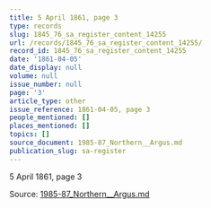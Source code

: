 ```yaml
---
title: 5 April 1861, page 3
type: records
slug: 1845_76_sa_register_content_14255
url: /records/1845_76_sa_register_content_14255/
record_id: 1845_76_sa_register_content_14255
date: '1861-04-05'
date_display: null
volume: null
issue_number: null
page: '3'
article_type: other
issue_reference: 1861-04-05, page 3
people_mentioned: []
places_mentioned: []
topics: []
source_document: 1985-87_Northern__Argus.md
publication_slug: sa-register
---
```


5 April 1861, page 3

Source: [1985-87_Northern__Argus.md](/downloads/markdown/1985-87_Northern__Argus.md)
